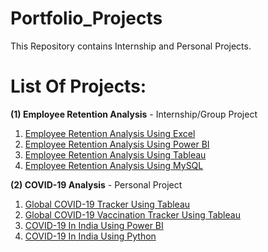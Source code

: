 # Portfolio_Projects

This Repository contains Internship and Personal Projects.

# List Of Projects:
**(1) Employee Retention Analysis** - Internship/Group Project
1. [Employee Retention Analysis Using Excel](https://github.com/DA-dipali/Portfolio_Projects/tree/main/Employee%20Retention%20Analysis/HR%20AnalyticsExcel)
2. [Employee Retention Analysis Using Power BI](https://app.powerbi.com/groups/me/reports/861f2684-40b6-4f25-be0d-aa2345991ff6/ReportSection69f3c90baccee8c96730?experience=power-bi)
3. [Employee Retention Analysis Using Tableau](https://public.tableau.com/app/profile/dipali.hiremani/viz/EmpRetFinal/Dashboard2?publish=yes)
4. [Employee Retention Analysis Using MySQL](https://github.com/DA-dipali/Portfolio_Projects/tree/main/Employee%20Retention%20Analysis/HR%20Analytics%20SQL)

 **(2) COVID-19 Analysis** - Personal Project
1. [Global COVID-19 Tracker Using Tableau](https://public.tableau.com/app/profile/dipali.hiremani/viz/covid_impact/Dashboard1#1)
2. [Global COVID-19 Vaccination Tracker Using Tableau](https://public.tableau.com/app/profile/dipali.hiremani/viz/Covid_Vaccination_Tracker/Dashboard1)
3. [COVID-19 In India Using Power BI](https://app.powerbi.com/groups/me/reports/249ce6da-fee4-4a0c-9d15-726d59aa73e6/ReportSection7e9afd357ec13e8c007a?experience=power-bi)
4. [COVID-19 In India Using Python](https://github.com/DA-dipali/Portfolio_Projects/tree/main/COVID-19%20Analysis/COVID-19%20in%20India%20Power%20BI)


